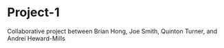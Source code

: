 # Project-1
Collaborative project between Brian Hong, Joe Smith, Quinton Turner, and Andrei Heward-Mills
